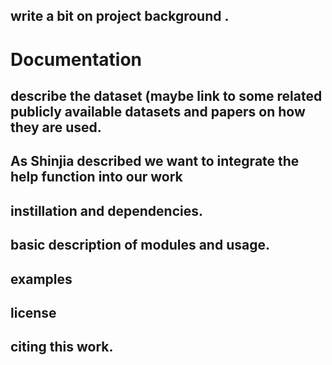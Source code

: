 ## write a bit on project background .

# Documentation 
## describe the dataset (maybe link to some related publicly available datasets and papers on how they are used. 
## As Shinjia described we want to integrate the help function into our work 
## instillation and dependencies.
## basic description of modules and usage.
## examples 
## license 
## citing this work.
